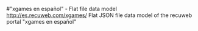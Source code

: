 #"xgames en español" - Flat file data model
http://es.recuweb.com/xgames/
Flat JSON file data model of the recuweb portal "xgames en español"
